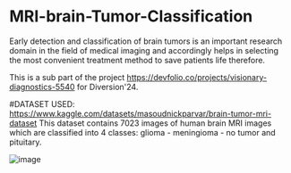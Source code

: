 # MRI-brain-Tumor-Classification
Early detection and classification of brain tumors is an important research domain in the field of medical imaging and accordingly helps in selecting the most convenient treatment method to save patients life therefore.

This is a sub part of the project https://devfolio.co/projects/visionary-diagnostics-5540 for Diversion'24.

#DATASET USED:
https://www.kaggle.com/datasets/masoudnickparvar/brain-tumor-mri-dataset
This dataset contains 7023 images of human brain MRI images which are classified into 4 classes: glioma - meningioma - no tumor and pituitary.

![image](https://github.com/meme-addicted-coder/MRI-brain-Tumor-Classification/assets/91499323/80e0eac8-f326-4d0b-b7e9-40da2152f755)
